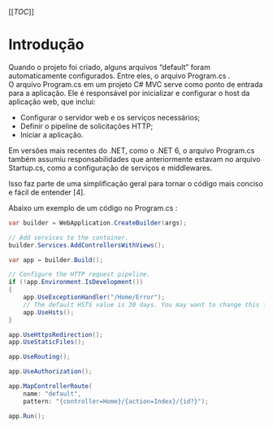 [[_TOC_]]

# Introdução
      
Quando o projeto foi criado, alguns arquivos “default” foram automaticamente configurados. Entre eles, o arquivo Program.cs .  
O arquivo Program.cs em um projeto C# MVC serve como ponto de entrada para a aplicação. Ele é responsável por inicializar e configurar o host da aplicação web, que inclui:

- Configurar o servidor web e os serviços necessários;
- Definir o pipeline de solicitações HTTP;
- Iniciar a aplicação.

Em versões mais recentes do .NET, como o .NET 6, o arquivo Program.cs também assumiu responsabilidades que anteriormente estavam no arquivo Startup.cs, como a configuração de serviços e middlewares. 

Isso faz parte de uma simplificação geral para tornar o código mais conciso e fácil de entender [4].

Abaixo um exemplo de um código no Program.cs :

```csharp
var builder = WebApplication.CreateBuilder(args);

// Add services to the container.
builder.Services.AddControllersWithViews();

var app = builder.Build();

// Configure the HTTP request pipeline.
if (!app.Environment.IsDevelopment())
{
    app.UseExceptionHandler("/Home/Error");
    // The default HSTS value is 30 days. You may want to change this for production scenarios, see https://aka.ms/aspnetcore-hsts.
    app.UseHsts();
}

app.UseHttpsRedirection();
app.UseStaticFiles();

app.UseRouting();

app.UseAuthorization();

app.MapControllerRoute(
    name: "default",
    pattern: "{controller=Home}/{action=Index}/{id?}");

app.Run();
```